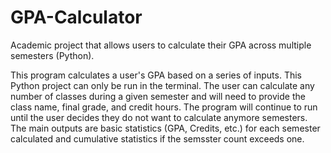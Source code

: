 # GPA-Calculator
Academic project that allows users to calculate their GPA across multiple semesters (Python).

This program calculates a user's GPA based on a series of inputs. This Python project can only be run in the terminal.
The user can calculate any number of classes during a given semester and will need to provide the class name, final grade, and credit hours.
The program will continue to run until the user decides they do not want to calculate anymore semesters. The main outputs are basic statistics (GPA, Credits, etc.) 
for each semester calculated and cumulative statistics if the semsster count exceeds one. 

